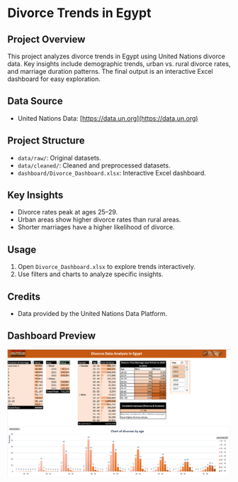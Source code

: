 # Divorce Trends in Egypt

## Project Overview
This project analyzes divorce trends in Egypt using United Nations divorce data. Key insights include demographic trends, urban vs. rural divorce rates, and marriage duration patterns. The final output is an interactive Excel dashboard for easy exploration.

## Data Source
- United Nations Data: [https://data.un.org](https://data.un.org)

## Project Structure
- `data/raw/`: Original datasets.
- `data/cleaned/`: Cleaned and preprocessed datasets.
- `dashboard/Divorce_Dashboard.xlsx`: Interactive Excel dashboard.

## Key Insights
- Divorce rates peak at ages 25–29.
- Urban areas show higher divorce rates than rural areas.
- Shorter marriages have a higher likelihood of divorce.

## Usage
1. Open `Divorce_Dashboard.xlsx` to explore trends interactively.
2. Use filters and charts to analyze specific insights.

## Credits
- Data provided by the United Nations Data Platform.

## Dashboard Preview
![Divorce Dashboard](dashboard/screenshots/Capture.PNG)

